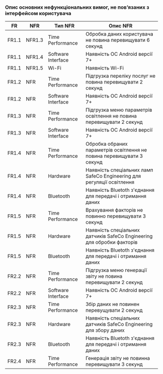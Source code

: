 ### Опис основних нефункціональних вимог, не пов’язаних з інтерфейсом користувача
| FR | NFR | Тип NFR | Опис NFR |
| --- | --- | --- | --- |
| FR1.1 | NFR1.3 | Time Performance | Обробка даних користувача не повина перевищувати 6 секунд | 
| FR1.1 | NFR1.4 | Software Interface | Наявність ОС Android версії 7+ | 
| FR1.1 | NFR1.5 | Wi-Fi | Наявність Wi-Fi | 
| FR1.2 | NFR | Time Performance | Підгрузка переліку послуг не повина перевищувати 2 секунд |
| FR1.2 | NFR | Software Interface  | Наявність ОС Android версії 7+  | 
| FR1.3 | NFR | Time Performance | Підгрузка меню параметрів освітлення не повина перевищувати 2 секунд | 
| FR1.3 | NFR | Software Interface | Наявність  ОС Android версії 7+  | 
| FR1.4 | NFR | Time Performance | Обробка обраних параметрів освітлення не повина перевищувати 3 секунд | 
| FR1.4 | NFR | Hardware | Наявність спеціальних ламп SafeCo Engineering для регуляції освітлення |
| FR1.4 | NFR | Bluetooth | Наявність Bluetoth з'єднання для передачі і отримання даних  |
| FR1.5 | NFR | Time Performance | Врахування факторів не повинно перевищувати 3 секунд | 
| FR1.5 | NFR | Hardware | Наявність спеціальних датчиків SafeCo Engineering для обробки факторів| 
| FR1.5 | NFR | Bluetooth | Наявність Bluetoth з'єднання для передачі і отримання даних  |
| FR2.2 | NFR | Time Performance | Підгрузка меню генерації звіту не повина перевищувати 2 секунд |
| FR2.2 | NFR | Software Interface | Наявність  ОС Android версії 7+  | 
| FR2.3 | NFR | Time Performance | Збір даних не повинен перевущувати 2 секунд | 
| FR2.3 | NFR | Hardware | Наявність спеціальних датчиків SafeCo Engineering для збору даних | 
| FR2.3 | NFR | Bluetooth | Наявність Bluetoth з'єднання для передачі і отримання даних  |
| FR2.4 | NFR | Time Performance | Генерація звіту не повинна перевищувати 3 секунд | 
